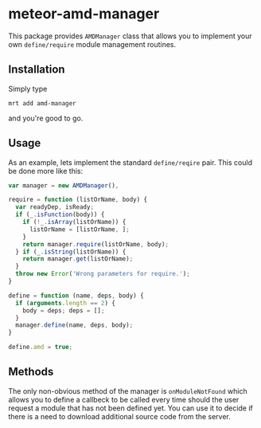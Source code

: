 # meteor-amd-manager

This package provides `AMDManager` class that allows you to implement your own `define/require` module management routines.

## Installation

Simply type
```
mrt add amd-manager
```
and you're good to go.

## Usage

As an example, lets implement the standard `define/reqire` pair. This could be done more like this:
```javascript
var manager = new AMDManager(),

require = function (listOrName, body) {
  var readyDep, isReady;
  if (_.isFunction(body)) {
    if (!_.isArray(listOrName)) {
      listOrName = [listOrName, ];
    }
    return manager.require(listOrName, body);
  } if (_.isString(listOrName)) {
    return manager.get(listOrName);
  }
  throw new Error('Wrong parameters for require.');
}

define = function (name, deps, body) {
  if (arguments.length == 2) {
    body = deps; deps = [];
  }
  manager.define(name, deps, body);
}

define.amd = true;
```

## Methods

The only non-obvious method of the manager is `onModuleNotFound` which allows you to define a callbeck to be called every time should the user request a module that has not been defined yet. You can use it to decide if there is a need to download additional source code from the server.

